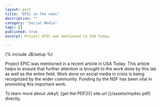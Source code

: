 ```yaml
---
layout: post
title: "EPIC in the news"
description: ""
category: "Social Media"
tags: []
published: true
excerpt: Project EPIC was mentioned in USA Today.

---
```

{% include JB/setup %}

Project EPIC was mentioned in a recent article in USA Today. This article helps to ensure that further attention is brought to the work done by this lab as well as the entire field. Work done on social media in crisis is being recognized by the wider community.
Funding by the NSF has been vital in promoting this important work.

To learn more about Jekyll, [get the PDF]({{ site.url }}/assets/mydoc.pdf) directly.